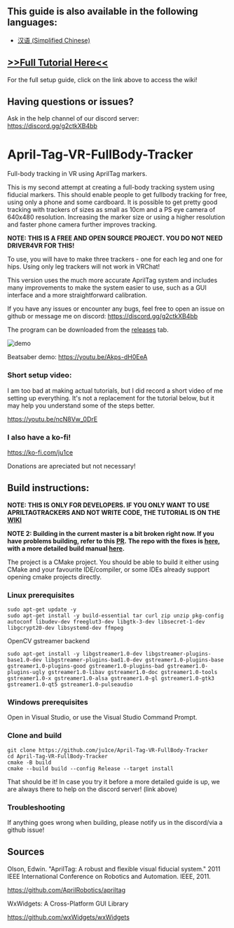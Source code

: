 ## This guide is also available in the following languages:

- [汉语 (Simplified Chinese)](/%E7%AE%80%E4%BD%93%E4%B8%AD%E6%96%87%E6%95%99%E7%A8%8B%EF%BC%88SimplifiedChineseTutorial%EF%BC%89.md)

## [>>Full Tutorial Here<<](https://github.com/ju1ce/April-Tag-VR-FullBody-Tracker/wiki)

For the full setup guide, click on the link above to access the wiki!

## Having questions or issues?

Ask in the help channel of our discord server: https://discord.gg/g2ctkXB4bb

# April-Tag-VR-FullBody-Tracker

Full-body tracking in VR using AprilTag markers.

This is my second attempt at creating a full-body tracking system using fiducial markers. This should enable people to get fullbody tracking for free, using only a phone and some cardboard. It is possible to get pretty good tracking with trackers of sizes as small as 10cm and a PS eye camera of 640x480 resolution. Increasing the marker size or using a higher resolution and faster phone camera further improves tracking.

**NOTE: THIS IS A FREE AND OPEN SOURCE PROJECT. YOU DO NOT NEED DRIVER4VR FOR THIS!**

To use, you will have to make three trackers - one for each leg and one for hips. Using only leg trackers will not work in VRChat!

This version uses the much more accurate AprilTag system and includes many improvements to make the system easier to use, such as a GUI interface and a more straightforward  calibration.

If you have any issues or encounter any bugs, feel free to open an issue on github or message me on discord: https://discord.gg/g2ctkXB4bb

The program can be downloaded from the [releases](https://github.com/ju1ce/April-Tag-VR-FullBody-Tracker/releases) tab.

![demo](images/demo.gif)

Beatsaber demo: https://youtu.be/Akps-dH0EeA

### Short setup video:
I am too bad at making actual tutorials, but I did record a short video of me setting up everything. It's not a replacement for the tutorial below, but it may help you understand some of the steps better.

https://youtu.be/ncN8Vw_0DrE

### I also have a ko-fi!

https://ko-fi.com/ju1ce

Donations are apreciated but not necessary!

## Build instructions:

**NOTE: THIS IS ONLY FOR DEVELOPERS. IF YOU ONLY WANT TO USE APRILTAGTRACKERS AND NOT WRITE CODE, THE TUTORIAL IS ON THE [WIKI](https://github.com/ju1ce/April-Tag-VR-FullBody-Tracker/wiki)**

**NOTE 2: Building in the current master is a bit broken right now. If you have problems building, refer to this [PR](https://github.com/ju1ce/April-Tag-VR-FullBody-Tracker/pull/146).**
**The repo with the fixes is [here](https://github.com/Skyrion9/April-Tag-VR-FullBody-Tracker), with a more detailed build manual [here](https://github.com/Skyrion9/April-Tag-VR-FullBody-Tracker/blob/master/WindowsBuild_Simple.md).**

The project is a CMake project. You should be able to build it either using CMake and your favourite IDE/compiler, or some IDEs already support opening cmake projects directly.

### Linux prerequisites
```
sudo apt-get update -y
sudo apt-get install -y build-essential tar curl zip unzip pkg-config autoconf libudev-dev freeglut3-dev libgtk-3-dev libsecret-1-dev libgcrypt20-dev libsystemd-dev ffmpeg
```
OpenCV gstreamer backend
```
sudo apt-get install -y libgstreamer1.0-dev libgstreamer-plugins-base1.0-dev libgstreamer-plugins-bad1.0-dev gstreamer1.0-plugins-base gstreamer1.0-plugins-good gstreamer1.0-plugins-bad gstreamer1.0-plugins-ugly gstreamer1.0-libav gstreamer1.0-doc gstreamer1.0-tools gstreamer1.0-x gstreamer1.0-alsa gstreamer1.0-gl gstreamer1.0-gtk3 gstreamer1.0-qt5 gstreamer1.0-pulseaudio
```


### Windows prerequisites
Open in Visual Studio, or use the Visual Studio Command Prompt.


### Clone and build
```
git clone https://github.com/ju1ce/April-Tag-VR-FullBody-Tracker
cd April-Tag-VR-FullBody-Tracker
cmake -B build
cmake --build build --config Release --target install
```

That should be it! In case you try it before a more detailed guide is up, we are always there to help on the discord server! (link above)

### Troubleshooting

If anything goes wrong when building, please notify us in the discord/via a github issue!

## Sources
Olson, Edwin. "AprilTag: A robust and flexible visual fiducial system." 2011 IEEE International Conference on Robotics and Automation. IEEE, 2011.

https://github.com/AprilRobotics/apriltag

WxWidgets: A Cross-Platform GUI Library

https://github.com/wxWidgets/wxWidgets

